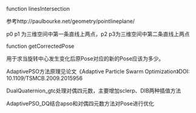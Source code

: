 function linesIntersection

参考http://paulbourke.net/geometry/pointlineplane/

p0 p1 为三维空间中第一条直线上两点，p2 p3为三维空间中第二条直线上两点

function getCorrectedPose

用于求当旋转中心发生变化后原Pose对应的新的Pose应该为多少。


AdaptivePSO方法原理见论文《Adaptive Particle Swarm Optimization》DOI: 10.1109/TSMCB.2009.2015956

DualQuaternion_gtc处理对偶四元数，主要增加sclerp、DIB两种插值方法

AdaptivePSO_DQ结合apso和对偶四元数方法对Pose进行优化
